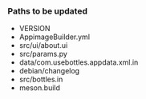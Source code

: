 ### Paths to be updated
- VERSION
- AppimageBuilder.yml
- src/ui/about.ui
- src/params.py
- data/com.usebottles.appdata.xml.in
- debian/changelog
- src/bottles.in
- meson.build